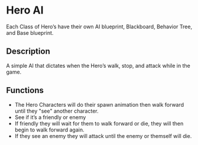 # Hero AI
Each Class of Hero’s have their own AI blueprint, Blackboard, Behavior Tree, and Base blueprint.
## Description 
A simple AI that dictates when the Hero’s walk, stop, and attack while in the game.
## Functions 
- The Hero Characters will do their spawn animation then walk forward until they "see" another character. 
- See if it’s a friendly or enemy
- If friendly they will wait for them to walk forward or die, they will then begin to walk forward again. 
- If they see an enemy they will attack until the enemy or themself will die.
